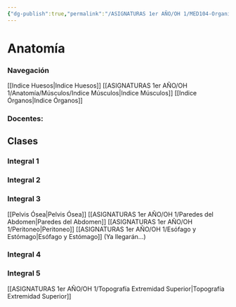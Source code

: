 ```yaml
---
{"dg-publish":true,"permalink":"/ASIGNATURAS 1er AÑO/OH 1/MED104-Organismo Humano/"}
---
```


# Anatomía
### Navegación
[[Indice Huesos\|Indice Huesos]]
[[ASIGNATURAS 1er AÑO/OH 1/Anatomía/Músculos/Indice Músculos\|Indice Músculos]]
[[Indice Órganos\|Indice Órganos]]

### Docentes:
## Clases
### Integral 1
### Integral 2
### Integral 3
[[Pelvis Ósea\|Pelvis Ósea]]
[[ASIGNATURAS 1er AÑO/OH 1/Paredes del Abdomen\|Paredes del Abdomen]]
[[ASIGNATURAS 1er AÑO/OH 1/Peritoneo\|Peritoneo]]
[[ASIGNATURAS 1er AÑO/OH 1/Esófago y Estómago\|Esófago y Estómago]]
(Ya llegarán...)
### Integral 4
### Integral 5
[[ASIGNATURAS 1er AÑO/OH 1/Topografía Extremidad Superior\|Topografía Extremidad Superior]]